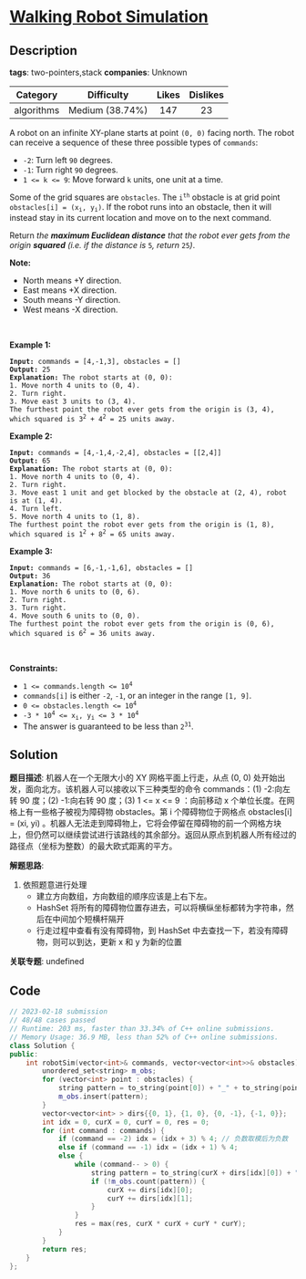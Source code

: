 # [Walking Robot Simulation](https://leetcode.com/problems/walking-robot-simulation/description/)

## Description

**tags**: two-pointers,stack
**companies**: Unknown

| Category | Difficulty | Likes | Dislikes |
| :------: | :--------: | :---: | :------: |
| algorithms | Medium (38.74%) | 147 | 23 |

<p>A robot on an infinite XY-plane starts at point <code>(0, 0)</code> facing north. The robot can receive a sequence of these three possible types of <code>commands</code>:</p>

<ul>
	<li><code>-2</code>: Turn left <code>90</code> degrees.</li>
	<li><code>-1</code>: Turn right <code>90</code> degrees.</li>
	<li><code>1 &lt;= k &lt;= 9</code>: Move forward <code>k</code> units, one unit at a time.</li>
</ul>

<p>Some of the grid squares are <code>obstacles</code>. The <code>i<sup>th</sup></code> obstacle is at grid point <code>obstacles[i] = (x<sub>i</sub>, y<sub>i</sub>)</code>. If the robot runs into an obstacle, then it will instead stay in its current location and move on to the next command.</p>

<p>Return <em>the <strong>maximum Euclidean distance</strong> that the robot ever gets from the origin <strong>squared</strong> (i.e. if the distance is </em><code>5</code><em>, return </em><code>25</code><em>)</em>.</p>

<p><strong>Note:</strong></p>

<ul>
	<li>North means +Y direction.</li>
	<li>East means +X direction.</li>
	<li>South means -Y direction.</li>
	<li>West means -X direction.</li>
</ul>

<p>&nbsp;</p>
<p><strong class="example">Example 1:</strong></p>

<pre><code><strong>Input:</strong> commands = [4,-1,3], obstacles = []
<strong>Output:</strong> 25
<strong>Explanation:</strong> The robot starts at (0, 0):
1. Move north 4 units to (0, 4).
2. Turn right.
3. Move east 3 units to (3, 4).
The furthest point the robot ever gets from the origin is (3, 4), which squared is 3<sup>2</sup> + 4<sup>2</sup> = 25 units away.</code></pre>

<p><strong class="example">Example 2:</strong></p>

<pre><code><strong>Input:</strong> commands = [4,-1,4,-2,4], obstacles = [[2,4]]
<strong>Output:</strong> 65
<strong>Explanation:</strong> The robot starts at (0, 0):
1. Move north 4 units to (0, 4).
2. Turn right.
3. Move east 1 unit and get blocked by the obstacle at (2, 4), robot is at (1, 4).
4. Turn left.
5. Move north 4 units to (1, 8).
The furthest point the robot ever gets from the origin is (1, 8), which squared is 1<sup>2</sup> + 8<sup>2</sup> = 65 units away.</code></pre>

<p><strong class="example">Example 3:</strong></p>

<pre><code><strong>Input:</strong> commands = [6,-1,-1,6], obstacles = []
<strong>Output:</strong> 36
<strong>Explanation:</strong> The robot starts at (0, 0):
1. Move north 6 units to (0, 6).
2. Turn right.
3. Turn right.
4. Move south 6 units to (0, 0).
The furthest point the robot ever gets from the origin is (0, 6), which squared is 6<sup>2</sup> = 36 units away.</code></pre>

<p>&nbsp;</p>
<p><strong>Constraints:</strong></p>

<ul>
	<li><code>1 &lt;= commands.length &lt;= 10<sup>4</sup></code></li>
	<li><code>commands[i]</code> is either <code>-2</code>, <code>-1</code>, or an integer in the range <code>[1, 9]</code>.</li>
	<li><code>0 &lt;= obstacles.length &lt;= 10<sup>4</sup></code></li>
	<li><code>-3 * 10<sup>4</sup> &lt;= x<sub>i</sub>, y<sub>i</sub> &lt;= 3 * 10<sup>4</sup></code></li>
	<li>The answer is guaranteed to be less than <code>2<sup>31</sup></code>.</li>
</ul>

## Solution

**题目描述**: 机器人在一个无限大小的 XY 网格平面上行走，从点 (0, 0) 处开始出发，面向北方。该机器人可以接收以下三种类型的命令 commands：(1) -2:向左转 90 度；(2) -1:向右转 90 度；(3) 1 <= x <= 9 ：向前移动 x 个单位长度。在网格上有一些格子被视为障碍物 obstacles。第 i 个障碍物位于网格点 obstacles[i] = (xi, yi) 。机器人无法走到障碍物上，它将会停留在障碍物的前一个网格方块上，但仍然可以继续尝试进行该路线的其余部分。返回从原点到机器人所有经过的路径点（坐标为整数）的最大欧式距离的平方。

**解题思路**:

1. 依照题意进行处理
   - 建立方向数组，方向数组的顺序应该是上右下左。
   - HashSet 将所有的障碍物位置存进去，可以将横纵坐标都转为字符串，然后在中间加个短横杆隔开
   - 行走过程中查看有没有障碍物，到 HashSet 中去查找一下，若没有障碍物，则可以到达，更新 x 和 y 为新的位置

**关联专题**: undefined

## Code

```cpp
// 2023-02-18 submission
// 48/48 cases passed
// Runtime: 203 ms, faster than 33.34% of C++ online submissions.
// Memory Usage: 36.9 MB, less than 52% of C++ online submissions.
class Solution {
public:
    int robotSim(vector<int>& commands, vector<vector<int>>& obstacles) {
        unordered_set<string> m_obs;
        for (vector<int> point : obstacles) {
            string pattern = to_string(point[0]) + "_" + to_string(point[1]);
            m_obs.insert(pattern);
        }
        vector<vector<int> > dirs{{0, 1}, {1, 0}, {0, -1}, {-1, 0}};
        int idx = 0, curX = 0, curY = 0, res = 0;
        for (int command : commands) {
            if (command == -2) idx = (idx + 3) % 4; // 负数取模后为负数
            else if (command == -1) idx = (idx + 1) % 4;
            else {
                while (command-- > 0) {
                    string pattern = to_string(curX + dirs[idx][0]) + "_" + to_string(curY + dirs[idx][1]);
                    if (!m_obs.count(pattern)) {
                        curX += dirs[idx][0];
                        curY += dirs[idx][1];
                    }
                }
                res = max(res, curX * curX + curY * curY);
            }
        }
        return res;
    }
};
```
